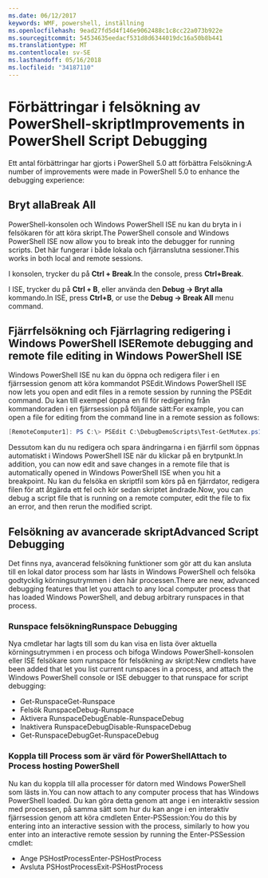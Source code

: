 ```yaml
---
ms.date: 06/12/2017
keywords: WMF, powershell, inställning
ms.openlocfilehash: 9ead27fd5d4f146e9062488c1c8cc22a073b922e
ms.sourcegitcommit: 54534635eedacf531d8d6344019dc16a50b8b441
ms.translationtype: MT
ms.contentlocale: sv-SE
ms.lasthandoff: 05/16/2018
ms.locfileid: "34187110"
---
```

# <a name="improvements-in-powershell-script-debugging"></a><span data-ttu-id="2b9e4-102">Förbättringar i felsökning av PowerShell-skript</span><span class="sxs-lookup"><span data-stu-id="2b9e4-102">Improvements in PowerShell Script Debugging</span></span>

<span data-ttu-id="2b9e4-103">Ett antal förbättringar har gjorts i PowerShell 5.0 att förbättra Felsökning:</span><span class="sxs-lookup"><span data-stu-id="2b9e4-103">A number of improvements were made in PowerShell 5.0 to enhance the debugging experience:</span></span>

## <a name="break-all"></a><span data-ttu-id="2b9e4-104">Bryt alla</span><span class="sxs-lookup"><span data-stu-id="2b9e4-104">Break All</span></span>

<span data-ttu-id="2b9e4-105">PowerShell-konsolen och Windows PowerShell ISE nu kan du bryta in i felsökaren för att köra skript.</span><span class="sxs-lookup"><span data-stu-id="2b9e4-105">The PowerShell console and Windows PowerShell ISE now allow you to break into the debugger for running scripts.</span></span> <span data-ttu-id="2b9e4-106">Det här fungerar i både lokala och fjärranslutna sessioner.</span><span class="sxs-lookup"><span data-stu-id="2b9e4-106">This works in both local and remote sessions.</span></span>

<span data-ttu-id="2b9e4-107">I konsolen, trycker du på **Ctrl + Break**.</span><span class="sxs-lookup"><span data-stu-id="2b9e4-107">In the console, press **Ctrl+Break**.</span></span>

<span data-ttu-id="2b9e4-108">I ISE, trycker du på **Ctrl + B**, eller använda den **Debug -> Bryt alla** kommando.</span><span class="sxs-lookup"><span data-stu-id="2b9e4-108">In ISE, press **Ctrl+B**, or use the **Debug -> Break All** menu command.</span></span>

## <a name="remote-debugging-and-remote-file-editing-in-windows-powershell-ise"></a><span data-ttu-id="2b9e4-109">Fjärrfelsökning och Fjärrlagring redigering i Windows PowerShell ISE</span><span class="sxs-lookup"><span data-stu-id="2b9e4-109">Remote debugging and remote file editing in Windows PowerShell ISE</span></span>

<span data-ttu-id="2b9e4-110">Windows PowerShell ISE nu kan du öppna och redigera filer i en fjärrsession genom att köra kommandot PSEdit.</span><span class="sxs-lookup"><span data-stu-id="2b9e4-110">Windows PowerShell ISE now lets you open and edit files in a remote session by running the PSEdit command.</span></span>
<span data-ttu-id="2b9e4-111">Du kan till exempel öppna en fil för redigering från kommandoraden i en fjärrsession på följande sätt:</span><span class="sxs-lookup"><span data-stu-id="2b9e4-111">For example, you can open a file for editing from the command line in a remote session as follows:</span></span>

```powershell
[RemoteComputer1]: PS C:\> PSEdit C:\DebugDemoScripts\Test-GetMutex.ps1
```

<span data-ttu-id="2b9e4-112">Dessutom kan du nu redigera och spara ändringarna i en fjärrfil som öppnas automatiskt i Windows PowerShell ISE när du klickar på en brytpunkt.</span><span class="sxs-lookup"><span data-stu-id="2b9e4-112">In addition, you can now edit and save changes in a remote file that is automatically opened in Windows PowerShell ISE when you hit a breakpoint.</span></span>
<span data-ttu-id="2b9e4-113">Nu kan du felsöka en skriptfil som körs på en fjärrdator, redigera filen för att åtgärda ett fel och kör sedan skriptet ändrade.</span><span class="sxs-lookup"><span data-stu-id="2b9e4-113">Now, you can debug a script file that is running on a remote computer, edit the file to fix an error, and then rerun the modified script.</span></span>

## <a name="advanced-script-debugging"></a><span data-ttu-id="2b9e4-114">Felsökning av avancerade skript</span><span class="sxs-lookup"><span data-stu-id="2b9e4-114">Advanced Script Debugging</span></span>

<span data-ttu-id="2b9e4-115">Det finns nya, avancerad felsökning funktioner som gör att du kan ansluta till en lokal dator process som har lästs in Windows PowerShell och felsöka godtycklig körningsutrymmen i den här processen.</span><span class="sxs-lookup"><span data-stu-id="2b9e4-115">There are new, advanced debugging features that let you attach to any local computer process that has loaded Windows PowerShell, and debug arbitrary runspaces in that process.</span></span>

### <a name="runspace-debugging"></a><span data-ttu-id="2b9e4-116">Runspace felsökning</span><span class="sxs-lookup"><span data-stu-id="2b9e4-116">Runspace Debugging</span></span>

<span data-ttu-id="2b9e4-117">Nya cmdletar har lagts till som du kan visa en lista över aktuella körningsutrymmen i en process och bifoga Windows PowerShell-konsolen eller ISE felsökare som runspace för felsökning av skript:</span><span class="sxs-lookup"><span data-stu-id="2b9e4-117">New cmdlets have been added that let you list current runspaces in a process, and attach the Windows PowerShell console or ISE debugger to that runspace for script debugging:</span></span>

-   <span data-ttu-id="2b9e4-118">Get-Runspace</span><span class="sxs-lookup"><span data-stu-id="2b9e4-118">Get-Runspace</span></span>
-   <span data-ttu-id="2b9e4-119">Felsök Runspace</span><span class="sxs-lookup"><span data-stu-id="2b9e4-119">Debug-Runspace</span></span>
-   <span data-ttu-id="2b9e4-120">Aktivera RunspaceDebug</span><span class="sxs-lookup"><span data-stu-id="2b9e4-120">Enable-RunspaceDebug</span></span>
-   <span data-ttu-id="2b9e4-121">Inaktivera RunspaceDebug</span><span class="sxs-lookup"><span data-stu-id="2b9e4-121">Disable-RunspaceDebug</span></span>
-   <span data-ttu-id="2b9e4-122">Get-RunspaceDebug</span><span class="sxs-lookup"><span data-stu-id="2b9e4-122">Get-RunspaceDebug</span></span>

### <a name="attach-to-process-hosting-powershell"></a><span data-ttu-id="2b9e4-123">Koppla till Process som är värd för PowerShell</span><span class="sxs-lookup"><span data-stu-id="2b9e4-123">Attach to Process hosting PowerShell</span></span>

<span data-ttu-id="2b9e4-124">Nu kan du koppla till alla processer för datorn med Windows PowerShell som lästs in.</span><span class="sxs-lookup"><span data-stu-id="2b9e4-124">You can now attach to any computer process that has Windows PowerShell loaded.</span></span> <span data-ttu-id="2b9e4-125">Du kan göra detta genom att ange i en interaktiv session med processen, på samma sätt som hur du kan ange i en interaktiv fjärrsession genom att köra cmdleten Enter-PSSession:</span><span class="sxs-lookup"><span data-stu-id="2b9e4-125">You do this by entering into an interactive session with the process, similarly to how you enter into an interactive remote session by running the Enter-PSSession cmdlet:</span></span>

-   <span data-ttu-id="2b9e4-126">Ange PSHostProcess</span><span class="sxs-lookup"><span data-stu-id="2b9e4-126">Enter-PSHostProcess</span></span>
-   <span data-ttu-id="2b9e4-127">Avsluta PSHostProcess</span><span class="sxs-lookup"><span data-stu-id="2b9e4-127">Exit-PSHostProcess</span></span>
